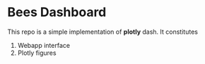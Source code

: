# Bees Dashboard
This repo is a simple implementation of **plotly** dash. It constitutes
1. Webapp interface  
2. Plotly figures
